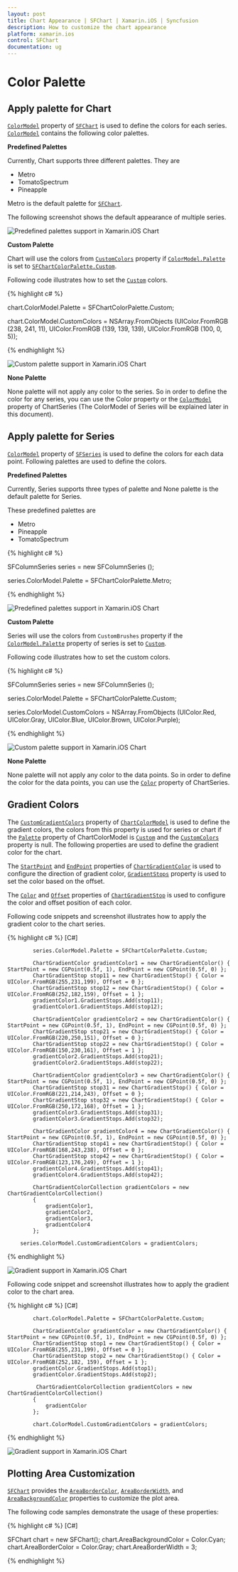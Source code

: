 ```yaml
---
layout: post
title: Chart Appearance | SFChart | Xamarin.iOS | Syncfusion
description: How to customize the chart appearance
platform: xamarin.ios
control: SFChart
documentation: ug
---
```


# Color Palette

## Apply palette for Chart

[`ColorModel`](https://help.syncfusion.com/cr/cref_files/xamarin-ios/Syncfusion.SFChart.iOS~Syncfusion.SfChart.iOS.ChartBase~ColorModel.html) property of [`SFChart`](https://help.syncfusion.com/cr/cref_files/xamarin-ios/Syncfusion.SFChart.iOS~Syncfusion.SfChart.iOS.SFChart.html) is used to define the colors for each series. [`ColorModel`](https://help.syncfusion.com/cr/cref_files/xamarin-ios/Syncfusion.SFChart.iOS~Syncfusion.SfChart.iOS.ChartBase~ColorModel.html) contains the following color palettes.

**Predefined Palettes**

Currently, Chart supports three different palettes. They are 

* Metro
* TomatoSpectrum
* Pineapple

Metro is the default palette for [`SFChart`](https://help.syncfusion.com/cr/cref_files/xamarin-ios/Syncfusion.SFChart.iOS~Syncfusion.SfChart.iOS.SFChart.html). 

The following screenshot shows the default appearance of multiple series.

![Predefined palettes support in Xamarin.iOS Chart](appearance_images/appearance_img1.png)

**Custom Palette**

Chart will use the colors from [`CustomColors`](https://help.syncfusion.com/cr/cref_files/xamarin-ios/Syncfusion.SFChart.iOS~Syncfusion.SfChart.iOS.SFChartColorModel~CustomColors.html) property if [`ColorModel.Palette`](https://help.syncfusion.com/cr/cref_files/xamarin-ios/Syncfusion.SFChart.iOS~Syncfusion.SfChart.iOS.SFChartColorModel~Palette.html) is set to [`SFChartColorPalette.Custom`](https://help.syncfusion.com/cr/cref_files/xamarin-ios/Syncfusion.SFChart.iOS~Syncfusion.SfChart.iOS.SFChartColorPalette.html).

Following code illustrates how to set the [`Custom`](https://help.syncfusion.com/cr/cref_files/xamarin-ios/Syncfusion.SFChart.iOS~Syncfusion.SfChart.iOS.SFChartColorPalette.html) colors.

{% highlight c# %}

chart.ColorModel.Palette          = SFChartColorPalette.Custom;

chart.ColorModel.CustomColors     = NSArray.FromObjects 
                                    (UIColor.FromRGB (238, 241, 11),
                                    UIColor.FromRGB (139, 139, 139),
                                    UIColor.FromRGB (100, 0, 5)); 


{% endhighlight %}

![Custom palette support in Xamarin.iOS Chart](appearance_images/appearance_img2.png)

**None Palette**

None palette will not apply any color to the series. So in order to define the color for any series, you can use the Color property or the [`ColorModel`](https://help.syncfusion.com/cr/cref_files/xamarin-ios/Syncfusion.SFChart.iOS~Syncfusion.SfChart.iOS.ChartBase~ColorModel.html) property of ChartSeries (The ColorModel of Series will be explained later in this document).

## Apply palette for Series

[`ColorModel`](https://help.syncfusion.com/cr/cref_files/xamarin-ios/Syncfusion.SFChart.iOS~Syncfusion.SfChart.iOS.SFSeries~ColorModel.html) property of [`SFSeries`](https://help.syncfusion.com/cr/cref_files/xamarin-ios/Syncfusion.SFChart.iOS~Syncfusion.SfChart.iOS.SFSeries.html) is used to define the colors for each data point. Following palettes are used to define the colors.

**Predefined Palettes**

Currently, Series supports three types of palette and None palette is the default palette for Series.
 
These predefined palettes are

* Metro
* Pineapple
* TomatoSpectrum

{% highlight c# %}

SFColumnSeries series       = new SFColumnSeries ();

series.ColorModel.Palette   = SFChartColorPalette.Metro; 

{% endhighlight %}

![Predefined palettes support in Xamarin.iOS Chart](appearance_images/appearance_img3.png)

**Custom Palette**

Series will use the colors from `CustomBrushes` property if the [`ColorModel.Palette`](https://help.syncfusion.com/cr/cref_files/xamarin-ios/Syncfusion.SFChart.iOS~Syncfusion.SfChart.iOS.SFChartColorModel~Palette.html) property of series is set to [`Custom`](https://help.syncfusion.com/cr/cref_files/xamarin-ios/Syncfusion.SFChart.iOS~Syncfusion.SfChart.iOS.SFChartColorPalette.html).

Following code illustrates how to set the custom colors.


{% highlight c# %}

SFColumnSeries series           = new SFColumnSeries ();

series.ColorModel.Palette       = SFChartColorPalette.Custom;

series.ColorModel.CustomColors  = NSArray.FromObjects 
                                    (UIColor.Red, 
                                    UIColor.Gray,
                                    UIColor.Blue, 
                                    UIColor.Brown, 
                                    UIColor.Purple); 


{% endhighlight %}


![Custom palette support in Xamarin.iOS Chart](appearance_images/appearance_img4.png)

**None Palette**

None palette will not apply any color to the data points. So in order to define the color for the data points, you can use the [`Color`](https://help.syncfusion.com/cr/cref_files/xamarin-ios/Syncfusion.SFChart.iOS~Syncfusion.SfChart.iOS.SFSeries~Color.html) property of ChartSeries.

## Gradient Colors

The [`CustomGradientColors`](https://help.syncfusion.com/cr/cref_files/xamarin-ios/Syncfusion.SFChart.iOS~Syncfusion.SfChart.iOS.SFChartColorModel~CustomGradientColors.html) property of [`ChartColorModel`](https://help.syncfusion.com/cr/cref_files/xamarin-ios/Syncfusion.SFChart.iOS~Syncfusion.SfChart.iOS.SFChartColorModel.html) is used to define the gradient colors, the colors from this property is used for series or chart if the [`Palette`](https://help.syncfusion.com/cr/cref_files/xamarin-ios/Syncfusion.SFChart.iOS~Syncfusion.SfChart.iOS.SFChartColorModel~Palette.html) property of ChartColorModel is [`Custom`](https://help.syncfusion.com/cr/cref_files/xamarin-ios/Syncfusion.SFChart.iOS~Syncfusion.SfChart.iOS.SFChartColorPalette.html) and the [`CustomColors`](https://help.syncfusion.com/cr/cref_files/xamarin-ios/Syncfusion.SFChart.iOS~Syncfusion.SfChart.iOS.SFChartColorModel~CustomColors.html) property is null. The following properties are used to define the gradient color for the chart.

The [`StartPoint`](https://help.syncfusion.com/cr/cref_files/xamarin-ios/Syncfusion.SFChart.iOS~Syncfusion.SfChart.iOS.ChartGradientColor~StartPoint.html) and [`EndPoint`](https://help.syncfusion.com/cr/cref_files/xamarin-ios/Syncfusion.SFChart.iOS~Syncfusion.SfChart.iOS.ChartGradientColor~EndPoint.html)  properties of [`ChartGradientColor`](https://help.syncfusion.com/cr/cref_files/xamarin-ios/Syncfusion.SFChart.iOS~Syncfusion.SfChart.iOS.ChartGradientColor.html) is used to configure the direction of gradient color, [`GradientStops`](https://help.syncfusion.com/cr/cref_files/xamarin-ios/Syncfusion.SFChart.iOS~Syncfusion.SfChart.iOS.ChartGradientColor~GradientStops.html)  property is used to set the color based on the offset.

The [`Color`](https://help.syncfusion.com/cr/cref_files/xamarin-ios/Syncfusion.SFChart.iOS~Syncfusion.SfChart.iOS.ChartGradientStop~Color.html) and [`Offset`](https://help.syncfusion.com/cr/cref_files/xamarin-ios/Syncfusion.SFChart.iOS~Syncfusion.SfChart.iOS.ChartGradientStop~Offset.html) properties of [`ChartGradientStop`](https://help.syncfusion.com/cr/cref_files/xamarin-ios/Syncfusion.SFChart.iOS~Syncfusion.SfChart.iOS.ChartGradientStop.html) is used to configure the color and offset position of each color. 

Following code snippets and screenshot illustrates how to apply the gradient color to the chart series.

{% highlight c# %} 
[C#]

            series.ColorModel.Palette = SFChartColorPalette.Custom;

            ChartGradientColor gradientColor1 = new ChartGradientColor() { StartPoint = new CGPoint(0.5f, 1), EndPoint = new CGPoint(0.5f, 0) };
            ChartGradientStop stop11 = new ChartGradientStop() { Color = UIColor.FromRGB(255,231,199), Offset = 0 };
            ChartGradientStop stop12 = new ChartGradientStop() { Color = UIColor.FromRGB(252,182,159), Offset = 1 };
            gradientColor1.GradientStops.Add(stop11);
            gradientColor1.GradientStops.Add(stop12);

            ChartGradientColor gradientColor2 = new ChartGradientColor() { StartPoint = new CGPoint(0.5f, 1), EndPoint = new CGPoint(0.5f, 0) };
            ChartGradientStop stop21 = new ChartGradientStop() { Color = UIColor.FromRGB(220,250,151), Offset = 0 };
            ChartGradientStop stop22 = new ChartGradientStop() { Color = UIColor.FromRGB(150,230,161), Offset = 1 };
            gradientColor2.GradientStops.Add(stop21);
            gradientColor2.GradientStops.Add(stop22);

            ChartGradientColor gradientColor3 = new ChartGradientColor() { StartPoint = new CGPoint(0.5f, 1), EndPoint = new CGPoint(0.5f, 0) };
            ChartGradientStop stop31 = new ChartGradientStop() { Color = UIColor.FromRGB(221,214,243), Offset = 0 };
            ChartGradientStop stop32 = new ChartGradientStop() { Color = UIColor.FromRGB(250,172,168), Offset = 1 };
            gradientColor3.GradientStops.Add(stop31);
            gradientColor3.GradientStops.Add(stop32);

            ChartGradientColor gradientColor4 = new ChartGradientColor() { StartPoint = new CGPoint(0.5f, 1), EndPoint = new CGPoint(0.5f, 0) };
            ChartGradientStop stop41 = new ChartGradientStop() { Color = UIColor.FromRGB(168,243,238), Offset = 0 };
            ChartGradientStop stop42 = new ChartGradientStop() { Color = UIColor.FromRGB(123,176,249), Offset = 1 };
            gradientColor4.GradientStops.Add(stop41);
            gradientColor4.GradientStops.Add(stop42);

            ChartGradientColorCollection gradientColors = new ChartGradientColorCollection()
            {
                gradientColor1,
                gradientColor2,
                gradientColor3,
                gradientColor4
            };

        series.ColorModel.CustomGradientColors = gradientColors;

{% endhighlight %}

![Gradient support in Xamarin.iOS Chart](appearance_images/gradient_series.png)

Following code snippet and screenshot illustrates how to apply the gradient color to the chart area.

{% highlight c# %} 
[C#]

            chart.ColorModel.Palette = SFChartColorPalette.Custom;

            ChartGradientColor gradientColor = new ChartGradientColor() { StartPoint = new CGPoint(0.5f, 1), EndPoint = new CGPoint(0.5f, 0) };
            ChartGradientStop stop1 = new ChartGradientStop() { Color = UIColor.FromRGB(255,231,199), Offset = 0 };
            ChartGradientStop stop2 = new ChartGradientStop() { Color = UIColor.FromRGB(252,182, 159), Offset = 1 };
            gradientColor.GradientStops.Add(stop1);
            gradientColor.GradientStops.Add(stop2);

             ChartGradientColorCollection gradientColors = new ChartGradientColorCollection()
            {
                gradientColor
            };

            chart.ColorModel.CustomGradientColors = gradientColors;

{% endhighlight %}

![Gradient support in Xamarin.iOS Chart](appearance_images/gradient_chart.png)

## Plotting Area Customization

[`SFChart`](https://help.syncfusion.com/cr/cref_files/xamarin-ios/Syncfusion.SFChart.iOS~Syncfusion.SfChart.iOS.SFChart.html) provides the [`AreaBorderColor`](https://help.syncfusion.com/cr/cref_files/xamarin-ios/Syncfusion.SFChart.iOS~Syncfusion.SfChart.iOS.ChartBase~AreaBorderColor.html), [`AreaBorderWidth`](https://help.syncfusion.com/cr/cref_files/xamarin-ios/Syncfusion.SFChart.iOS~Syncfusion.SfChart.iOS.ChartBase~AreaBorderWidth.html), and [`AreaBackgroundColor`](https://help.syncfusion.com/cr/cref_files/xamarin-ios/Syncfusion.SFChart.iOS~Syncfusion.SfChart.iOS.ChartBase~AreaBackgroundColor.html) properties to customize the plot area.

The following code samples demonstrate the usage of these properties:

{% highlight c# %} 
[C#]

SFChart chart = new SFChart();
chart.AreaBackgroundColor = Color.Cyan;
chart.AreaBorderColor = Color.Gray;
chart.AreaBorderWidth = 3;

{% endhighlight %}
